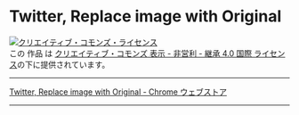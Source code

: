 # Twitter, Replace image with Original

[![クリエイティブ・コモンズ・ライセンス](https://i.creativecommons.org/l/by-nc-sa/4.0/88x31.png)](http://creativecommons.org/licenses/by-nc-sa/4.0/)  
この 作品 は [クリエイティブ・コモンズ 表示 - 非営利 - 継承 4.0 国際 ライセンス](http://creativecommons.org/licenses/by-nc-sa/4.0/)の下に提供されています。

----

[Twitter, Replace image with Original \- Chrome ウェブストア](https://chrome.google.com/webstore/detail/twitter-replace-image-wit/nbmclnmpljdfgbpoilipbapbnhlbnbai)

----
